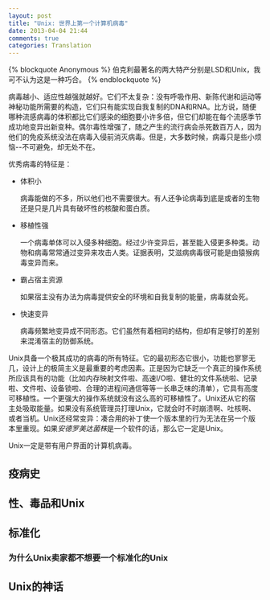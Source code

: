```yaml
---
layout: post
title: "Unix: 世界上第一个计算机病毒"
date: 2013-04-04 21:44
comments: true
categories: Translation
---
```


{% blockquote Anonymous %}
伯克利最著名的两大特产分别是LSD和Unix，我可不认为这是一种巧合。
{% endblockquote %}

病毒越小、适应性越强就越好。它们不太复杂：没有呼吸作用、新陈代谢和运动等神秘功能所需要的构造，它们只有能实现自我复制的DNA和RNA。比方说，随便哪种流感病毒的体积都比它们感染的细胞要小许多倍，但它们却能在每个流感季节成功地变异出新变种。偶尔毒性增强了，随之产生的流行病会杀死数百万人，因为他们的免疫系统没法在病毒入侵前消灭病毒。但是，大多数时候，病毒只是些小烦恼--不可避免，却无处不在。

优秀病毒的特征是：

* 体积小

  病毒能做的不多，所以他们也不需要很大。有人还争论病毒到底是或者的生物还是只是几片具有破坏性的核酸和蛋白质。

* 移植性强

  一个病毒单体可以入侵多种细胞。经过少许变异后，甚至能入侵更多种类。动物和病毒常常通过变异来攻击人类。证据表明，艾滋病病毒很可能是由猿猴病毒变异而来。

* 霸占宿主资源

  如果宿主没有办法为病毒提供安全的环境和自我复制的能量，病毒就会死。

* 快速变异

  病毒频繁地变异成不同形态。它们虽然有着相同的结构，但却有足够打的差别来混淆宿主的防御系统。

Unix具备一个极其成功的病毒的所有特征。它的最初形态它很小，功能也寥寥无几，设计上的极简主义是最重要的考虑因素。正是因为它缺乏一个真正的操作系统所应该具有的功能（比如内存映射文件啦、高速I/O啦、健壮的文件系统啦、记录啦、文件啦、设备锁啦、合理的进程间通信等等一长串乏味的清单），它具有高度可移植性。一个更强大的操作系统就没有这么高的可移植性了。Unix还从它的宿主处吸取能量。如果没有系统管理员打理Unix，它就会时不时崩溃啊、吐核啊、或者当机。Unix还经常变异：凑合用的补丁使一个版本里的行为无法在另一个版本里重现。如果*安德罗美达菌株*是一个软件的话，那么它一定是Unix。

Unix一定是带有用户界面的计算机病毒。

## 疫病史

## 性、毒品和Unix

## 标准化

### 为什么Unix卖家都不想要一个标准化的Unix

## Unix的神话

